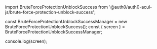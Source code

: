 import BruteForceProtectionUnblockSuccess from '@auth0/auth0-acul-js/brute-force-protection-unblock-success';

const BruteForceProtectionUnblockSuccessManager = new BruteForceProtectionUnblockSuccess();
const { screen } = BruteForceProtectionUnblockSuccessManager;

console.log(screen);